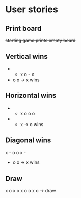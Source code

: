 ﻿# User stories

## Print board
~~starting game prints empty board~~

## Vertical wins
- - x
o - x
- o x -> x wins

## Horizontal wins
- - x
o o o
- - x -> o wins

## Diagonal wins
x - o
o x -
- o x -> x wins

## Draw
x o x
o x o
o x o -> draw
